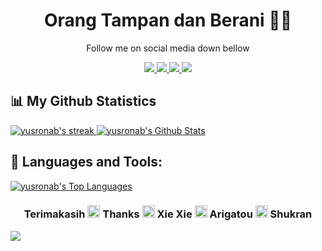 <h1 align='center'>
  Orang Tampan dan Berani 👨‍💻
</h1>

<p align='center'>
 Follow me on social media down bellow
</p>

<p align='center'>
 
  <a href="https://instagram.com/yusr0nab">
    <img src="https://img.shields.io/badge/instagram-%23E4405F.svg?&style=for-the-badge&logo=instagram&logoColor=white" />        
  </a>
  
 <a href="https://facebook.com">
   <img src="https://img.shields.io/badge/Facebook-1877F2?style=for-the-badge&logo=facebook&logoColor=white"/>
 </a>
 <a href="https://github.com/yusronab">
   <img src="https://img.shields.io/badge/GitHub-100000?style=for-the-badge&logo=github&logoColor=white"/>
 </a>
 <a href="https://twitter.com">
   <img src="https://img.shields.io/badge/Twitter-1DA1F2?style=for-the-badge&logo=twitter&logoColor=white"/>
 </a>
  
</p>

## 📊 My Github Statistics

<a href="https://github.com/yusronab">
<img alt="yusronab's streak" src="https://github-readme-streak-stats.herokuapp.com/?user=yusronab&show_icons=true&count_private=true&theme=react&hide_border=true&bg_color=0D1117"/>
</a>

<a href="https://github.com/yusronab">
<img alt="yusronab's Github Stats" src="https://github-readme-stats.vercel.app/api?username=yusronab&show_icons=true&count_private=true&theme=react&hide_border=true&bg_color=0D1117" />
</a>

## 🚀 Languages and Tools:

<a href="https://github.com/yusronab">
<img alt="yusronab's Top Languages" src="https://github-readme-stats.vercel.app/api/top-langs/?username=yusronab&langs_count=8&count_private=true&layout=compact&theme=react&hide_border=true&bg_color=0D1117" />
</a>

<h3  align='center'>
 Terimakasih <img src="https://raw.githubusercontent.com/MartinHeinz/MartinHeinz/master/wave.gif" width="20px" > Thanks <img src="https://raw.githubusercontent.com/MartinHeinz/MartinHeinz/master/wave.gif" width="20px" > Xie Xie <img src="https://raw.githubusercontent.com/MartinHeinz/MartinHeinz/master/wave.gif" width="20px" >  Arigatou <img src="https://raw.githubusercontent.com/MartinHeinz/MartinHeinz/master/wave.gif" width="20px" > Shukran
</h3>
 
<a href="https://github.com/yusronab">
    <img src="https://komarev.com/ghpvc/?username=yusronab">
</a>

